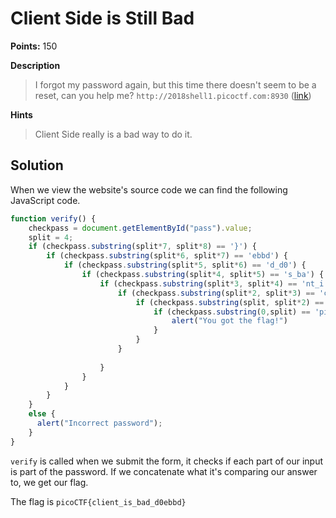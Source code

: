 # Client Side is Still Bad

**Points:** 150

**Description**
> I forgot my password again, but this time there doesn't seem to be a reset, can you help me? `http://2018shell1.picoctf.com:8930` ([link](http://2018shell1.picoctf.com:8930))

**Hints**
> Client Side really is a bad way to do it.

## Solution

When we view the website's source code we can find the following JavaScript code.
```js
function verify() {
    checkpass = document.getElementById("pass").value;
    split = 4;
    if (checkpass.substring(split*7, split*8) == '}') {
        if (checkpass.substring(split*6, split*7) == 'ebbd') {
            if (checkpass.substring(split*5, split*6) == 'd_d0') {
                if (checkpass.substring(split*4, split*5) == 's_ba') {
                    if (checkpass.substring(split*3, split*4) == 'nt_i') {
                        if (checkpass.substring(split*2, split*3) == 'clie') {
                            if (checkpass.substring(split, split*2) == 'CTF{') {
                                if (checkpass.substring(0,split) == 'pico') {
                                    alert("You got the flag!")
                                }
                            }
                        }
        
                    }
                }
            }
        }
    }
    else {
      alert("Incorrect password");
    }
}
```

`verify` is called when we submit the form, it checks if each part of our input is part of the password. If we concatenate what it's comparing our answer to, we get our flag.

The flag is `picoCTF{client_is_bad_d0ebbd}`